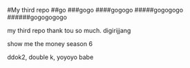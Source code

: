 #My third repo
##go
###gogo
####gogogo
#####gogogogo
######gogogogogo

my third repo thank tou so much.
digirijjang

show me the money season 6

ddok2, double k, yoyoyo babe




